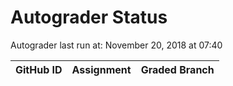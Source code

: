 # Autograder Status
Autograder last run at: November 20, 2018 at 07:40

| GitHub ID | Assignment | Graded Branch |
|-----------|------------|---------------|
